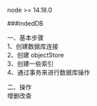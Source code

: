 node >= 14.18.0

###indedDB

一、基本步骤  
1、创建数据库连接  
2、创建 objectStore  
3、创建一些索引  
4、通过事务来进行数据库操作  

二、操作  
增删改查